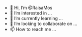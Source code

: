 - 👋 Hi, I’m @RaisaMos
- 👀 I’m interested in ...
- 🌱 I’m currently learning ...
- 💞️ I’m looking to collaborate on ...
- 📫 How to reach me ...

<!---
RaisaMos/RaisaMos is a ✨ special ✨ repository because its `README.md` (this file) appears on your GitHub profile.
You can click the Preview link to take a look at your changes.
--->
